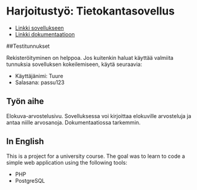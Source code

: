 # Harjoitustyö: Tietokantasovellus

* [Linkki sovellukseen](http://tupitupi.users.cs.helsinki.fi/tsoha/)
* [Linkki dokumentaatioon](https://github.com/tuutuu/Tsoha-Bootstrap/blob/master/doc/dokumentaatio.pdf)

##Testitunnukset

Rekisteröityminen on helppoa. Jos kuitenkin haluat käyttää valmiita tunnuksia sovelluksen kokeilemiseen, käytä seuraavia:

* Käyttäjänimi: Tuure
* Salasana: passu123

## Työn aihe

Elokuva-arvostelusivu. Sovelluksessa voi kirjoittaa elokuville arvosteluja ja antaa niille arvosanoja. Dokumentaatiossa tarkemmin.

## In English

This is a project for a university course. The goal was to learn to code a simple web application using the following tools:

* PHP
* PostgreSQL
